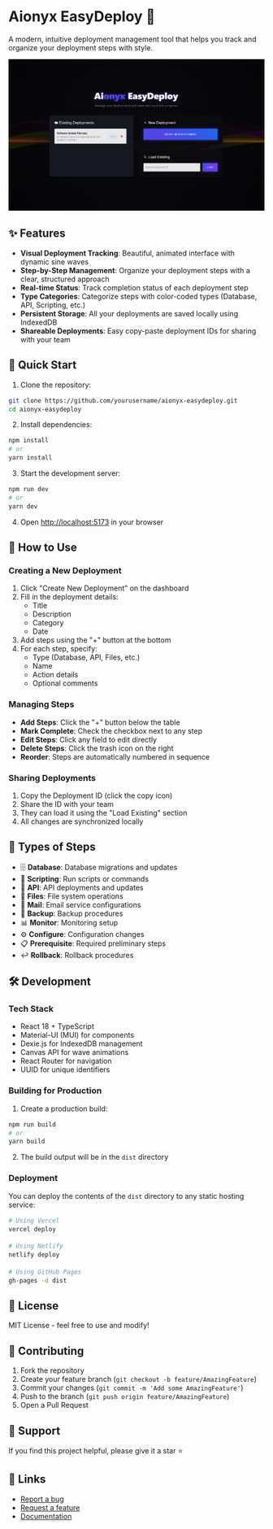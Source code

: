 # Aionyx EasyDeploy 🚀

A modern, intuitive deployment management tool that helps you track and organize your deployment steps with style.

![Aionyx EasyDeploy Screenshot](public/og-image.png)

## ✨ Features

- **Visual Deployment Tracking**: Beautiful, animated interface with dynamic sine waves
- **Step-by-Step Management**: Organize your deployment steps with a clear, structured approach
- **Real-time Status**: Track completion status of each deployment step
- **Type Categories**: Categorize steps with color-coded types (Database, API, Scripting, etc.)
- **Persistent Storage**: All your deployments are saved locally using IndexedDB
- **Shareable Deployments**: Easy copy-paste deployment IDs for sharing with your team

## 🚀 Quick Start

1. Clone the repository:

```bash
git clone https://github.com/yourusername/aionyx-easydeploy.git
cd aionyx-easydeploy
```

2. Install dependencies:

```bash
npm install
# or
yarn install
```

3. Start the development server:

```bash
npm run dev
# or
yarn dev
```

4. Open [http://localhost:5173](http://localhost:5173) in your browser

## 📖 How to Use

### Creating a New Deployment

1. Click "Create New Deployment" on the dashboard
2. Fill in the deployment details:
   - Title
   - Description
   - Category
   - Date
3. Add steps using the "+" button at the bottom
4. For each step, specify:
   - Type (Database, API, Files, etc.)
   - Name
   - Action details
   - Optional comments

### Managing Steps

- **Add Steps**: Click the "+" button below the table
- **Mark Complete**: Check the checkbox next to any step
- **Edit Steps**: Click any field to edit directly
- **Delete Steps**: Click the trash icon on the right
- **Reorder**: Steps are automatically numbered in sequence

### Sharing Deployments

1. Copy the Deployment ID (click the copy icon)
2. Share the ID with your team
3. They can load it using the "Load Existing" section
4. All changes are synchronized locally

## 🎨 Types of Steps

- 🗄️ **Database**: Database migrations and updates
- 📜 **Scripting**: Run scripts or commands
- 🔌 **API**: API deployments and updates
- 📁 **Files**: File system operations
- 📧 **Mail**: Email service configurations
- 💾 **Backup**: Backup procedures
- 📊 **Monitor**: Monitoring setup
- ⚙️ **Configure**: Configuration changes
- 📋 **Prerequisite**: Required preliminary steps
- ↩️ **Rollback**: Rollback procedures

## 🛠️ Development

### Tech Stack

- React 18 + TypeScript
- Material-UI (MUI) for components
- Dexie.js for IndexedDB management
- Canvas API for wave animations
- React Router for navigation
- UUID for unique identifiers

### Building for Production

1. Create a production build:

```bash
npm run build
# or
yarn build
```

2. The build output will be in the `dist` directory

### Deployment

You can deploy the contents of the `dist` directory to any static hosting service:

```bash
# Using Vercel
vercel deploy

# Using Netlify
netlify deploy

# Using GitHub Pages
gh-pages -d dist
```

## 📝 License

MIT License - feel free to use and modify!

## 🤝 Contributing

1. Fork the repository
2. Create your feature branch (`git checkout -b feature/AmazingFeature`)
3. Commit your changes (`git commit -m 'Add some AmazingFeature'`)
4. Push to the branch (`git push origin feature/AmazingFeature`)
5. Open a Pull Request

## 💖 Support

If you find this project helpful, please give it a star ⭐️

## 🔗 Links

- [Report a bug](https://github.com/FulcrumIndustries/deployment-dashboard/issues)
- [Request a feature](https://github.com/FulcrumIndustries/deployment-dashboard/issues)
- [Documentation](https://github.com/FulcrumIndustries/deployment-dashboard/wiki)

